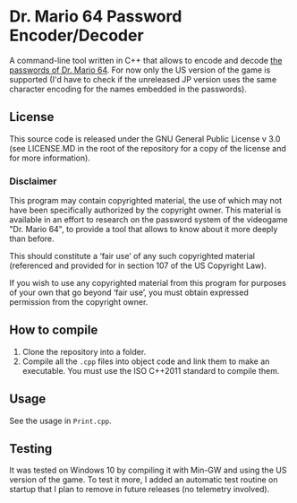 # Dr. Mario 64 Password Encoder/Decoder
A command-line tool written in C++ that allows to encode and decode [the passwords of Dr. Mario 64](https://tcrf.net/Dr._Mario_64#Passwords).
For now only the US version of the game is supported (I'd have to check if the unreleased JP version uses the same character encoding for the names embedded in the passwords).
## License
This source code is released under the GNU General Public License v 3.0 (see LICENSE.MD in the root of the repository for a copy of the license and for more information).
### Disclaimer
This program may contain copyrighted material, the use of which may not have been specifically authorized by the copyright owner.
This material is available in an effort to research on the password system of the videogame "Dr. Mario 64", to provide a tool that allows to know about it more deeply than before.

This should constitute a ‘fair use’ of any such copyrighted material (referenced and provided for in section 107 of the US Copyright Law).

If you wish to use any copyrighted material from this program for purposes of your own that go beyond ‘fair use’, you must obtain expressed permission from the copyright owner.
## How to compile
1. Clone the repository into a folder.
2. Compile all the `.cpp` files into object code and link them to make an executable. You must use the ISO C++2011 standard to compile them.
## Usage
See the usage in `Print.cpp`.
## Testing
It was tested on Windows 10 by compiling it with Min-GW and using the US version of the game.
To test it more, I added an automatic test routine on startup that I plan to remove in future releases (no telemetry involved).